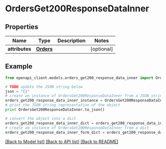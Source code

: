 # OrdersGet200ResponseDataInner


## Properties
Name | Type | Description | Notes
------------ | ------------- | ------------- | -------------
**attributes** | [**Orders**](Orders.md) |  | [optional] 

## Example

```python
from openapi_client.models.orders_get200_response_data_inner import OrdersGet200ResponseDataInner

# TODO update the JSON string below
json = "{}"
# create an instance of OrdersGet200ResponseDataInner from a JSON string
orders_get200_response_data_inner_instance = OrdersGet200ResponseDataInner.from_json(json)
# print the JSON string representation of the object
print OrdersGet200ResponseDataInner.to_json()

# convert the object into a dict
orders_get200_response_data_inner_dict = orders_get200_response_data_inner_instance.to_dict()
# create an instance of OrdersGet200ResponseDataInner from a dict
orders_get200_response_data_inner_form_dict = orders_get200_response_data_inner.from_dict(orders_get200_response_data_inner_dict)
```
[[Back to Model list]](../README.md#documentation-for-models) [[Back to API list]](../README.md#documentation-for-api-endpoints) [[Back to README]](../README.md)



